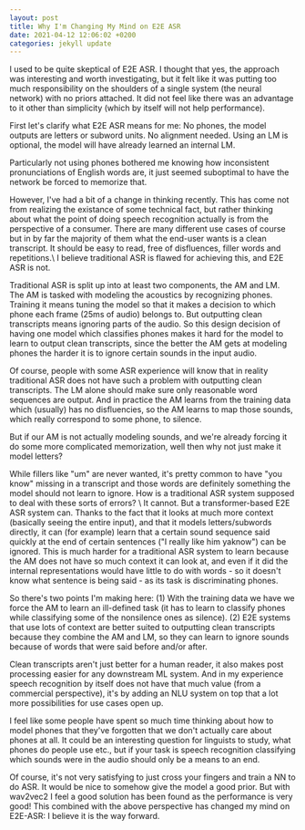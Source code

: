 ```yaml
---
layout: post
title: Why I'm Changing My Mind on E2E ASR 
date: 2021-04-12 12:06:02 +0200
categories: jekyll update
---
```


I used to be quite skeptical of E2E ASR. I thought that yes, the approach was interesting and worth investigating, but it felt like it was putting too much responsibility on the shoulders of a single system (the neural network) with no priors attached. It did not feel like there was an advantage to it other than simplicity (which by itself will not help performance).

First let's clarify what E2E ASR means for me: No phones, the model outputs are letters or subword units. No alignment needed. Using an LM is optional, the model will have already learned an internal LM.

Particularly not using phones bothered me knowing how inconsistent pronunciations of English words are, it just seemed suboptimal to have the network be forced to memorize that. 

However, I've had a bit of a change in thinking recently. This has come not from realizing the existance of some technical fact, but rather thinking about what the point of doing speech recognition actually is from the perspective of a consumer. There are many different use cases of course but in by far the majority of them what the end-user wants is a clean transcript. It should be easy to read, free of disfluences, filler words and repetitions.\\
I believe traditional ASR is flawed for achieving this, and E2E ASR is not. 

Traditional ASR is split up into at least two components, the AM and LM. The AM is tasked with modeling the acoustics by recognizing phones. Training it means tuning the model so that it makes a decision to which phone each frame (25ms of audio) belongs to. But outputting clean transcripts means ignoring parts of the audio. So this design decision of having one model which classifies phones makes it hard for the model to learn to output clean transcripts, since the better the AM gets at modeling phones the harder it is to ignore certain sounds in the input audio.

Of course, people with some ASR experience will know that in reality traditional ASR does not have such a problem with outputting clean transcripts. The LM alone should make sure only reasonable word sequences are output. And in practice the AM learns from the training data which (usually) has no disfluencies, so the AM learns to map those sounds, which really correspond to some phone, to silence.

But if our AM is not actually modeling sounds, and we're already forcing it do some more complicated memorization, well then why not just make it model letters? 

While fillers like "um" are never wanted, it's pretty common to have "you know" missing in a transcript and those words are definitely something the model should not learn to ignore. How is a traditional ASR system supposed to deal with these sorts of errors? \\
It cannot. But a transformer-based E2E ASR system can. Thanks to the fact that it looks at much more context (basically seeing the entire input), and that it models letters/subwords directly, it can (for example) learn that a certain sound sequence said quickly at the end of certain sentences ("I really like him yaknow") can be ignored. This is much harder for a traditional ASR system to learn because the AM does not have so much context it can look at, and even if it did the internal representations would have little to do with words - so it doesn't know what sentence is being said - as its task is discriminating phones. 


So there's two points I'm making here: (1) With the training data we have we force the AM to learn an ill-defined task (it has to learn to classify phones while classifying some of the nonsilence ones as silence). (2) E2E systems that use lots of context are better suited to outputting clean transcripts because they combine the AM and LM, so they can learn to ignore sounds because of words that were said before and/or after.

Clean transcripts aren't just better for a human reader, it also makes post processing easier for any downstream ML system. And in my experience speech recognition by itself does not have that much value (from a commercial perspective), it's by adding an NLU system on top that a lot more possibilities for use cases open up. 

I feel like some people have spent so much time thinking about how to model phones that they've forgotten that we don't actually care about phones at all. It could be an interesting question for linguists to study, what phones do people use etc., but if your task is speech recognition classifying which sounds were in the audio should only be a means to an end. 

Of course, it's not very satisfying to just cross your fingers and train a NN to do ASR. It would be nice to somehow give the model a good prior. But with wav2vec2 I feel a good solution has been found as the performance is very good! This combined with the above perspective has changed my mind on E2E-ASR: I believe it is the way forward. 
